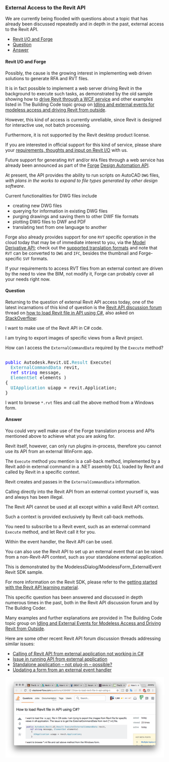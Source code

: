 <head>
<meta http-equiv="Content-Type" content="text/html; charset=utf-8">
<link rel="stylesheet" type="text/css" href="bc.css">
<script src="run_prettify.js" type="text/javascript"></script>
<!--
<script src="https://google-code-prettify.googlecode.com/svn/loader/run_prettify.js" type="text/javascript"></script>
-->
</head>

<!---

- 12950036 [Family API]
- 12926140 [External .NET application]

 @AutodeskForge #ForgeDevCon #RevitAPI @AutodeskRevit #adsk #aec #bim #dynamobim 

We are currently being flooded with questions about a topic that has already been discussed repeatedly and in depth in the past, external access to the Revit API.
Possibly, the cause is the growing interest in implementing web driven solutions to generate RFA and RVT files.
It is in fact possible to implement a web server driving Revit in the background to execute such tasks, as demonstrated by the old sample showing how
to drive Revit through a WCF service and other examples listed in the topic group on Idling and external events for modeless access and driving Revit from outside
&ndash; Revit I/O and Forge
&ndash; Question
&ndash; Answer...

-->

### External Access to the Revit API

We are currently being flooded with questions about a topic that has already been discussed repeatedly and in depth in the past, external access to the Revit API.

- [Revit I/O and Forge](#2)
- [Question](#3)
- [Answer](#4)

#### <a name="2"></a>Revit I/O and Forge

Possibly, the cause is the growing interest in implementing web driven solutions to generate RFA and RVT files.

It is in fact possible to implement a web server driving Revit in the background to execute such tasks, as demonstrated by the old sample showing how
to [drive Revit through a WCF service](http://thebuildingcoder.typepad.com/blog/2012/11/drive-revit-through-a-wcf-service.html) and
other examples listed in The Building Code topic group
on [Idling and external events for modeless access and driving Revit from outside](http://thebuildingcoder.typepad.com/blog/about-the-author.html#5.28).

However, this kind of access is currently unreliable, since Revit is designed for interactive use, not batch processing.

Furthermore, it is not supported by the Revit desktop product license.

If you are interested in official support for this kind of service, please share
your [requirements, thoughts and input on Revit I/O](http://thebuildingcoder.typepad.com/blog/about-the-author.html#5.28b) with
us.

Future support for generating `RVT` and/or `RFA` files through a web service has already been announced as part of
the [Forge](https://developer.autodesk.com/)
[Design Automation API](https://developer.autodesk.com/en/docs/design-automation/v2/overview/).

At present, the API provides the ability to run scripts on AutoCAD `DWG` files, *with plans in the works to expand to file types generated by other design software*.

Current functionalities for DWG files include

- creating new DWG files
- querying for information in existing DWG files
- purging drawings and saving them to other DWF file formats
- plotting DWG files to DWF and PDF
- translating text from one language to another

Forge also already provides support for one `RVT` specific operation in the cloud today that may be of immediate interest to you, via
the [Model Derivative API](https://developer.autodesk.com/en/docs/model-derivative/v2/overview/); check out 
the [supported translation formats](https://developer.autodesk.com/en/docs/model-derivative/v2/overview/supported-translations/) and
note that `RVT` can be converted to `DWG` and `IFC`, besides the thumbnail and Forge-specific `SVF` formats.

If your requirements to access RVT files from an external context are driven by the need to view the BIM, not modify it, Forge can probably cover all your needs right now.


#### <a name="3"></a>Question

Returning to the question of external Revit API access today, one of the latest incarnations of this kind of question is
the [Revit API discussion forum](http://forums.autodesk.com/t5/revit-api-forum/bd-p/160) thread
on [how to load Revit file in API using C#](https://forums.autodesk.com/t5/revit-api-forum/how-to-load-revit-file-in-api-using-c/m-p/7071015),
also asked on [StackOverflow](http://stackoverflow.com/questions/43849917/how-to-load-revit-file-in-api-using-c):

I want to make use of the Revit API in C# code.

I am trying to export images of specific views from a Revit project.

How can I access the `ExternalCommandData` required by the `Execute` method?

<pre class="code"> 
<span style="color:blue;">public</span>&nbsp;Autodesk.Revit.UI.<span style="color:#2b91af;">Result</span>&nbsp;Execute(
&nbsp;&nbsp;<span style="color:#2b91af;">ExternalCommandData</span>&nbsp;revit,
&nbsp;&nbsp;<span style="color:blue;">ref</span>&nbsp;<span style="color:blue;">string</span>&nbsp;message,
&nbsp;&nbsp;<span style="color:#2b91af;">ElementSet</span>&nbsp;elements&nbsp;)
{
&nbsp;&nbsp;<span style="color:#2b91af;">UIApplication</span>&nbsp;uiapp&nbsp;=&nbsp;revit.Application;
}
</pre>

I want to browse `*.rvt` files and call the above method from a Windows form.

#### <a name="4"></a>Answer

You could very well make use of the Forge translation process and APIs mentioned above to achieve what you are asking for.

Revit itself, however, can only run plugins in-process, therefore you cannot use its API from an external WinForm app.

The `Execute` method you mention is a call-back method, implemented by a Revit add-in external command in a .NET assembly DLL loaded by Revit and called by Revit in a specific context.

Revit creates and passes in the `ExternalCommandData` information.

Calling directly into the Revit API from an external context yourself is, was and always has been illegal.
 
The Revit API cannot be used at all except within a valid Revit API context.
 
Such a context is provided exclusively by Revit call-back methods.
 
You need to subscribe to a Revit event, such as an external command `Execute` method, and let Revit call it for you.
 
Within the event handler, the Revit API can be used.
 
You can also use the Revit API to set up an external event that can be raised from a non-Revit-API context, such as your standalone external application.
 
This is demonstrated by the ModelessDialog/ModelessForm_ExternalEvent Revit SDK sample.

For more information on the Revit SDK, please refer to
the [getting started with the Revit API learning material](http://thebuildingcoder.typepad.com/blog/about-the-author.html#2).
 
This specific question has been answered and discussed in depth numerous times in the past, both in the Revit API discussion forum and by The Building Coder.
 
Many examples and further explanations are provided in The Building Code topic group
on [Idling and External Events for Modeless Access and Driving Revit from Outside](http://thebuildingcoder.typepad.com/blog/about-the-author.html#5.28).
 
Here are some other recent Revit API forum discussion threads addressing similar issues:

- [Calling of Revit API from external application not working in C&#35;](https://forums.autodesk.com/t5/revit-api-forum/calling-of-revit-api-from-external-application-not-workin-in-c/m-p/6752245)
- [Issue in running API from external application](https://forums.autodesk.com/t5/revit-api-forum/issue-in-running-api-from-external-application/m-p/6420798)
- [Standalone application &ndash; not plug-in &ndash; possible?](https://forums.autodesk.com/t5/revit-api-forum/standalone-application-not-plug-in-possible/td-p/4298946)
- [Updating a form from an external event handler](https://forums.autodesk.com/t5/revit-api-forum/updating-a-form-from-an-externalevent-handler/m-p/6935614)

<center>
<img src="img/stackoverflow_external_access.png" alt="StackOverflow question" width="523">
</center>

